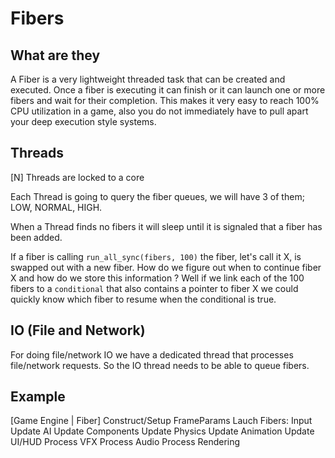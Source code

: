 # Fibers

## What are they

A Fiber is a very lightweight threaded task that can be created and executed.
Once a fiber is executing it can finish or it can launch one or more fibers and
wait for their completion. This makes it very easy to reach 100% CPU utilization 
in a game, also you do not immediately have to pull apart your deep execution
style systems.

## Threads

[N] Threads are locked to a core

Each Thread is going to query the fiber queues, we will have 3 of them; LOW, NORMAL, HIGH.

When a Thread finds no fibers it will sleep until it is signaled that a fiber has been added.

If a fiber is calling `run_all_sync(fibers, 100)` the fiber, let's call it X, is swapped out with a new fiber. 
How do we figure out when to continue fiber X and how do we store this information ?
Well if we link each of the 100 fibers to a `conditional` that also contains a pointer to fiber X we could quickly
know which fiber to resume when the conditional is true.

## IO (File and Network)

For doing file/network IO we have a dedicated thread that processes file/network requests. 
So the IO thread needs to be able to queue fibers.

## Example

[Game Engine | Fiber]
Construct/Setup FrameParams
Lauch Fibers:
    Input
    Update AI
    Update Components
    Update Physics
    Update Animation
    Update UI/HUD
    Process VFX 
    Process Audio 
    Process Rendering
